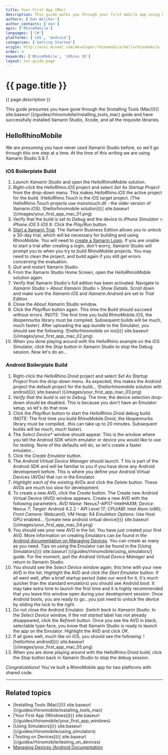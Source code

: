 ```yaml
---
title: Your First App (Mac)
description: This guide walks you through your first mobile app using RhinoMobile and Xamarin Studio on Mac.
authors: ['Dan Belcher']
author_contacts: ['dan']
apis: ['RhinoMobile']
languages: ['C#']
platforms: ['iOS', 'Android']
categories: ['Getting Started']
origin: http://wiki.mcneel.com/developer/rhinomobile/hellorhinomobile
order: 4
keywords: ['RhinoMobile', 'iRhino 3D']
layout: toc-guide-page
---
```


# {{ page.title }}

{{ page.description }}

This guide presumes you have gone through the [Installing Tools (Mac)]({{ site.baseurl }}/guides/rhinomobile/installing_tools_mac) guide and have successfully installed Xamarin Studio, Xcode, and all the requisite libraries.

## HelloRhinoMobile

We are presuming you have never used Xamarin Studio before, so we'll go through this one step at a time.  At the time of this writing we are using Xamarin Studio 5.9.7.

### iOS Boilerplate Build

1. *Launch Xamarin Studio* and open the *HelloRhinoMobile* solution.
1. *Right-click* the *HelloRhino.iOS* project and select *Set As Startup Project* from the drop-down menu. This makes *HelloRhino.iOS* the active project for the build. (HelloRhino.Touch is the iOS target project.  (The HelloRhino.Touch projects use monotouch.dll - the older version of Xamarin.iOS).
![hellorhinomobile solution]({{ site.baseurl }}/images/your_first_app_mac_01.png)
1. Verify that the build is set to *Debug* and the device to *iPhone Simulator* > *iPhone iOS 5 iOS 9*. Click the *Play/Run* button.
1. [Start a Xamarin Trial](http://docs.xamarin.com/guides/cross-platform/getting_started/beginning_a_xamarin_trial). The Xamarin Business Edition allows you to unlock a 30-day trial, which will be necessary for building and using RhinoMobile. You will need to [create a Xamarin Login](https://auth.xamarin.com/account/register). If you are unable to start a trial after creating a login, don't worry, Xamarin Studio will prompt you to when you try to build RhinoMobile projects. You may need to clean the project, and build again if you still get errors concerning the evaluation.
1. *Quit* and *restart* Xamarin Studio.
1. From the Xamarin Studio Home Screen, open the *HelloRhinoMobile* solution again.
1. Verify that Xamarin Studio's full edition has been activated. Navigate to *Xamarin Studio* > *About Xamarin Studio* > *Show Details*. Scroll down and make sure the *Xamarin.iOS* and *Xamarin.Android* are set to *Trial Edition*.
1. Close the *About Xamarin Studio* window.
1. Click the *Play/Run* button again. This time the Build should succeed without errors. (NOTE: The first time you build RhinoMobile.iOS, the libopennurbs library must be compiled. Subsequent builds will be much, much faster). After uploading the app bundle to the Simulator, you should see the following:
![hellorhinomobile on ios]({{ site.baseurl }}/images/your_first_app_mac_02.png)
1. When you done playing around with the HelloRhino example on the iOS Simulator, click the *Stop* button in Xamarin Studio to stop the Debug session.  Now let's do an...

### Android Boilerplate Build

1. Right-click the *HelloRhino.Droid* project and select *Set As Startup Project* from the drop-down menu. As expected, this makes the Android project the default project for the build...
![hellorhinomobile solution with android]({{ site.baseurl }}/images/your_first_app_mac_03.png)
1. *Verify that the build is set to Debug.*  The time, the device selection drop-down should be disabled. This is because you don't have an Emulator setup, so let's do that now.
1. Click the *Play/Run* button to start the *HelloRhino.Droid* debug build. (NOTE: The first time you build RhinoMobile.Droid, the libopennurbs library must be compiled...this can take up to 20 minutes. Subsequent builds will be much, much faster).
1. The *Select Device** window should appear. This is the window where you tell the Android SDK which emulator or device you would like to use for testing. None of the defaults will do, so let's create a faster emulator...
1. Click the *Create Emulator* button.
1. The *Android Virtual Device Manager* should launch. T his is part of the Android SDK and will be familiar to you if you have done any Android development before. This is where you define your Android Virtual Devices (AVDs) that run in the Emulator.
1. *Highlight each of the existing AVDs* and click the *Delete* button. These AVDs are much too slow for development.
1. To create a new AVD, click the *Create* button. The Create new Android Virtual Device (AVD) window appears. Create a new AVD with the following parameters. *AVD Name*: Nexus7-API17-IntelHAXM; *Device*: Nexus 7; *Target*: Android 4.2.2 - API Level 17; *CPU/ABI*: Intel Atom (x86); *Front Camera*: Webcam0; *VM Heap*: 64 *Emulation Options*: Use Host GPU enabled...
![create new android virtual device]({{ site.baseurl }}/images/your_first_app_mac_04.png)
1. You should see your new AVD in the list. You have just created your first AVD.  More information on creating Emulators can be found in the [Android documentation on Managing Devices](http://developer.android.com/tools/devices/index.html). You can create as many as you need. Tips on using the Emulator can be found in the [Using Simulators]({{ site.baseurl }}/guides/rhinomobile/using_simulators/] guide.  For the moment, *quit the Android Virtual Device Manager* and return to Xamarin Studio.
1. You should see the *Select Device* window again, this time with your new AVD in the list. Highlight the AVD and click the *Start Emulator* button. If all went well, after a brief startup period (take our word for it, it's much quicker than the standard emulators) you should see Android boot. It may take extra time to launch the first time and it is highly recommended that you leave this window open during your development session. Once Android boots, you are ready to go…you just need to unlock the device by sliding the lock to the right.
1. Do not close the Android Emulator. *Switch back to Xamarin Studio*. In the *Select Device* window, if the *not started* label has not already disappeared, click the *Refresh* button. Once you see the AVD in black, selectable type-face, you know that Xamarin Studio is ready to launch the app on the Emulator.  Highlight the AVD and click *OK*.
1. If all goes well, much like on iOS, you should see the following:
![hellorhino android]({{ site.baseurl }}/images/your_first_app_mac_05.png)
1. When you are done playing around with the HelloRhino.Droid build, click the *Stop* button back in Xamarin Studio to stop the debug session.

*Congratulations!*  You've built a RhinoMobile app for two platforms with shared code.

---

## Related topics

- [Installing Tools (Mac)]({{ site.baseurl }}/guides/rhinomobile/installing_tools_mac)
- [Your First App (Windows)]({{ site.baseurl }}/guides/rhinomobile/your_first_app_windows)
- [Using Simulators]({{ site.baseurl }}/guides/rhinomobile/using_simulators)
- [Testing on Devices]({{ site.baseurl }}/guides/rhinomobile/testing_on_devices)
- [Managing Devices (Android Documentation](http://developer.android.com/tools/devices/index.html)
